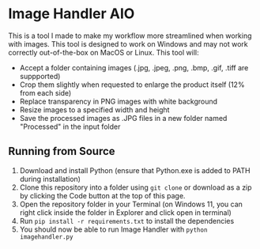 # Image Handler AIO
This is a tool I made to make my workflow more streamlined when working with images. This tool is designed to work on Windows and may not work correctly out-of-the-box on MacOS or Linux.
This tool will:
 - Accept a folder containing images (.jpg, .jpeg, .png, .bmp, .gif, .tiff are suppported)
 - Crop them slightly when requested to enlarge the product itself (12% from each side)
 - Replace transparency in PNG images with white background
 - Resize images to a specified width and height
 - Save the processed images as .JPG files in a new folder named "Processed" in the input folder

## Running from Source

 1. Download and install Python (ensure that Python.exe is added to PATH during installation)
 2. Clone this repository into a folder using `git clone` or download as a zip by clicking the Code button at the top of this page.
 3. Open the repository folder in your Terminal (on Windows 11, you can right click inside the folder in Explorer and click open in terminal)
 4. Run `pip install -r requirements.txt` to install the dependencies
 5. You should now be able to run Image Handler with `python imagehandler.py`
